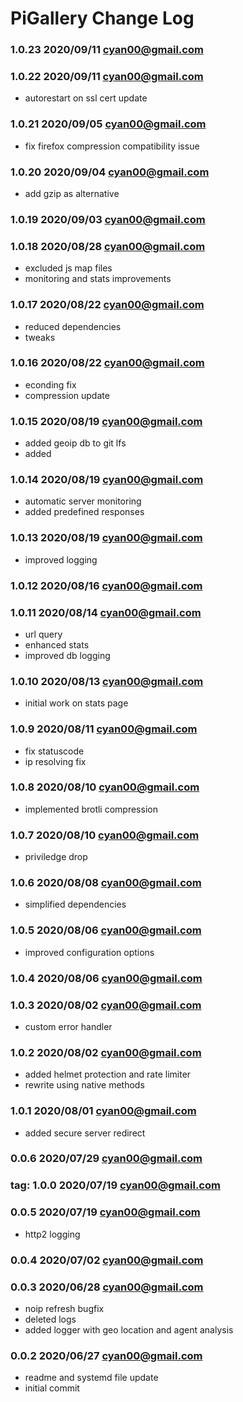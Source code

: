 # PiGallery Change Log

### **1.0.23** 2020/09/11 cyan00@gmail.com

### **1.0.22** 2020/09/11 cyan00@gmail.com
- autorestart on ssl cert update

### **1.0.21** 2020/09/05 cyan00@gmail.com
- fix firefox compression compatibility issue

### **1.0.20** 2020/09/04 cyan00@gmail.com
- add gzip as alternative

### **1.0.19** 2020/09/03 cyan00@gmail.com

### **1.0.18** 2020/08/28 cyan00@gmail.com
- excluded js map files
- monitoring and stats improvements

### **1.0.17** 2020/08/22 cyan00@gmail.com
- reduced dependencies
- tweaks

### **1.0.16** 2020/08/22 cyan00@gmail.com
- econding fix
- compression update

### **1.0.15** 2020/08/19 cyan00@gmail.com
- added geoip db to git lfs
- added

### **1.0.14** 2020/08/19 cyan00@gmail.com
- automatic server monitoring
- added predefined responses

### **1.0.13** 2020/08/19 cyan00@gmail.com
- improved logging

### **1.0.12** 2020/08/16 cyan00@gmail.com

### **1.0.11** 2020/08/14 cyan00@gmail.com
- url query
- enhanced stats
- improved db logging

### **1.0.10** 2020/08/13 cyan00@gmail.com
- initial work on stats page

### **1.0.9** 2020/08/11 cyan00@gmail.com
- fix statuscode
- ip resolving fix

### **1.0.8** 2020/08/10 cyan00@gmail.com
- implemented brotli compression

### **1.0.7** 2020/08/10 cyan00@gmail.com
- priviledge drop

### **1.0.6** 2020/08/08 cyan00@gmail.com
- simplified dependencies

### **1.0.5** 2020/08/06 cyan00@gmail.com
- improved configuration options

### **1.0.4** 2020/08/06 cyan00@gmail.com

### **1.0.3** 2020/08/02 cyan00@gmail.com
- custom error handler

### **1.0.2** 2020/08/02 cyan00@gmail.com
- added helmet protection and rate limiter
- rewrite using native methods

### **1.0.1** 2020/08/01 cyan00@gmail.com
- added secure server redirect

### **0.0.6** 2020/07/29 cyan00@gmail.com

### **tag: 1.0.0** 2020/07/19 cyan00@gmail.com

### **0.0.5** 2020/07/19 cyan00@gmail.com
- http2 logging

### **0.0.4** 2020/07/02 cyan00@gmail.com

### **0.0.3** 2020/06/28 cyan00@gmail.com
- noip refresh bugfix
- deleted logs
- added logger with geo location and agent analysis

### **0.0.2** 2020/06/27 cyan00@gmail.com
- readme and systemd file update
- initial commit
